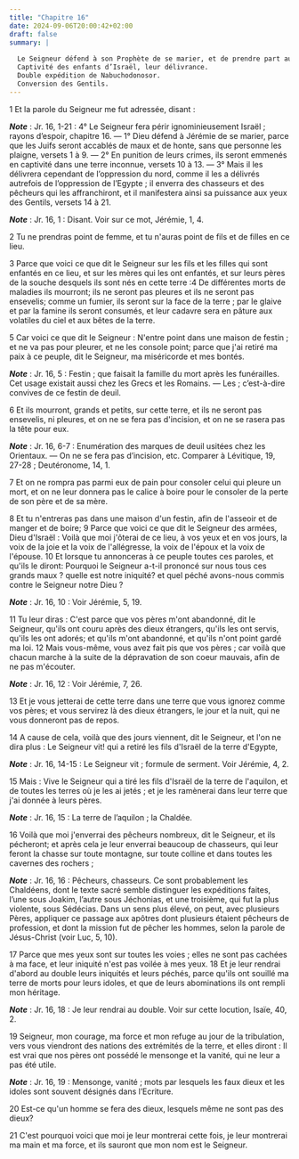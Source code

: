 ```yaml
---
title: "Chapitre 16"
date: 2024-09-06T20:00:42+02:00
draft: false
summary: |
  
  Le Seigneur défend à son Prophète de se marier, et de prendre part au deuil ou à la joie de son peuple, à cause des vengeances qui sont près de tomber sur lui.
  Captivité des enfants d’Israël, leur délivrance.
  Double expédition de Nabuchodonosor.
  Conversion des Gentils.
---
```



1 Et la parole du Seigneur me fut adressée, disant :

***Note*** :  Jr. 16, 1-21 : 4° Le Seigneur fera périr ignominieusement Israël ; rayons d’espoir, chapitre 16. ― 1° Dieu défend à Jérémie de se marier, parce que les Juifs seront accablés de maux et de honte, sans que personne les plaigne, versets 1 à 9. ― 2° En punition de leurs crimes, ils seront emmenés en captivité dans une terre inconnue, versets 10 à 13. ― 3° Mais il les délivrera cependant de l’oppression du nord, comme il les a délivrés autrefois de l’oppression de l’Egypte ; il enverra des chasseurs et des pêcheurs qui les affranchiront, et il manifestera ainsi sa puissance aux yeux des Gentils, versets 14 à 21.

***Note*** :  Jr. 16, 1 : Disant. Voir sur ce mot, Jérémie, 1, 4.


2 Tu ne prendras point de femme, et tu n'auras point de fils et de filles en ce lieu.


3 Parce que voici ce que dit le Seigneur sur les fils et les filles qui sont enfantés en ce lieu, et sur les mères qui les ont enfantés, et sur leurs pères de la souche desquels ils sont nés en cette terre :4 De différentes morts de maladies ils mourront; ils ne seront pas pleures et ils ne seront pas ensevelis; comme un fumier, ils seront sur la face de la terre ; par le glaive et par la famine ils seront consumés, et leur cadavre sera en pâture aux volatiles du ciel et aux bêtes de la terre.


5 Car voici ce que dit le Seigneur : N'entre point dans une maison de festin ; et ne va pas pour pleurer, et ne les console point; parce que j'ai retiré ma paix à ce peuple, dit le Seigneur, ma miséricorde et mes bontés.

***Note*** :  Jr. 16, 5 : Festin ; que faisait la famille du mort après les funérailles. Cet usage existait aussi chez les Grecs et les Romains. ― Les ; c’est-à-dire convives de ce festin de deuil.

6 Et ils mourront, grands et petits, sur cette terre, et ils ne seront pas ensevelis, ni pleures, et on ne se fera pas d'incision, et on ne se rasera pas la tête pour eux.

***Note*** :  Jr. 16, 6-7 : Enumération des marques de deuil usitées chez les Orientaux. ― On ne se fera pas d’incision, etc. Comparer à Lévitique, 19, 27-28 ; Deutéronome, 14, 1.

7 Et on ne rompra pas parmi eux de pain pour consoler celui qui pleure un mort, et on ne leur donnera pas le calice à boire pour le consoler de la perte de son père et de sa mère.


8 Et tu n'entreras pas dans une maison d'un festin, afin de l'asseoir et de manger et de boire; 9 Parce que voici ce que dit le Seigneur des armées, Dieu d'Israël : Voilà que moi j'ôterai de ce lieu, à vos yeux et en vos jours, la voix de la joie et la voix de l'allégresse, la voix de l'époux et la voix de l'épouse. 10 Et lorsque tu annonceras à ce peuple toutes ces paroles, et qu'ils le diront: Pourquoi le Seigneur a-t-il prononcé sur nous tous ces grands maux ? quelle est notre iniquité? et quel péché avons-nous commis contre le Seigneur notre Dieu ?

***Note*** :  Jr. 16, 10 : Voir Jérémie, 5, 19.

11 Tu leur diras : C'est parce que vos pères m'ont abandonné, dit le Seigneur, qu'ils ont couru après des dieux étrangers, qu'ils les ont servis, qu'ils les ont adorés; et qu'ils m'ont abandonné, et qu'ils n'ont point gardé ma loi. 12 Mais vous-même, vous avez fait pis que vos pères ; car voilà que chacun marche à la suite de la dépravation de son coeur mauvais, afin de ne pas m'écouter.

***Note*** :  Jr. 16, 12 : Voir Jérémie, 7, 26.

13 Et je vous jetterai de cette terre dans une terre que vous ignorez comme vos pères; et vous servirez là des dieux étrangers, le jour et la nuit, qui ne vous donneront pas de repos.


14 A cause de cela, voilà que des jours viennent, dit le Seigneur, et l'on ne dira plus : Le Seigneur vit! qui a retiré les fils d'Israël de la terre d'Egypte,

***Note*** :  Jr. 16, 14-15 : Le Seigneur vit ; formule de serment. Voir Jérémie, 4, 2.

15 Mais : Vive le Seigneur qui a tiré les fils d'Israël de la terre de l'aquilon, et de toutes les terres où je les ai jetés ; et je les ramènerai dans leur terre que j'ai donnée à leurs pères.

***Note*** :  Jr. 16, 15 : La terre de l’aquilon ; la Chaldée.


16 Voilà que moi j'enverrai des pêcheurs nombreux, dit le Seigneur, et ils pécheront; et après cela je leur enverrai beaucoup de chasseurs, qui leur feront la chasse sur toute montagne, sur toute colline et dans toutes les cavernes des rochers ;

***Note*** :  Jr. 16, 16 : Pêcheurs, chasseurs. Ce sont probablement les Chaldéens, dont le texte sacré semble distinguer les expéditions faites, l’une sous Joakim, l’autre sous Jéchonias, et une troisième, qui fut la plus violente, sous Sédécias. Dans un sens plus élevé, on peut, avec plusieurs Pères, appliquer ce passage aux apôtres dont plusieurs étaient pêcheurs de profession, et dont la mission fut de pêcher les hommes, selon la parole de Jésus-Christ (voir Luc, 5, 10).


17 Parce que mes yeux sont sur toutes les voies ; elles ne sont pas cachées à ma face, et leur iniquité n'est pas voilée à mes yeux. 18 Et je leur rendrai d'abord au double leurs iniquités et leurs péchés, parce qu'ils ont souillé ma terre de morts pour leurs idoles, et que de leurs abominations ils ont rempli mon héritage.

***Note*** :  Jr. 16, 18 : Je leur rendrai au double. Voir sur cette locution, Isaïe, 40, 2.


19 Seigneur, mon courage, ma force et mon refuge au jour de la tribulation, vers vous viendront des nations des extrémités de la terre, et elles diront : Il est vrai que nos pères ont possédé le mensonge et la vanité, qui ne leur a pas été utile.

***Note*** :  Jr. 16, 19 : Mensonge, vanité ; mots par lesquels les faux dieux et les idoles sont souvent désignés dans l’Ecriture.

20 Est-ce qu'un homme se fera des dieux, lesquels même ne sont pas des dieux?


21 C'est pourquoi voici que moi je leur montrerai cette fois, je leur montrerai ma main et ma force, et ils sauront que mon nom est le Seigneur.

